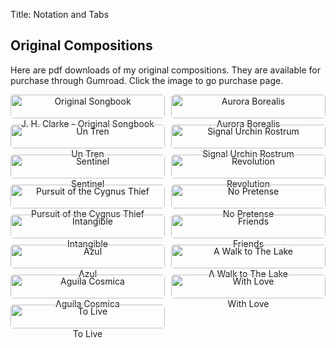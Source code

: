 Title: Notation and Tabs


## Original Compositions 
Here are pdf downloads of my original compositions. They are available for purchase through Gumroad.
Click the image to go purchase page.
<style>
.composition-grid {
    display: grid;
    grid-template-columns: repeat(auto-fit, minmax(200px, 1fr));
    gap: 10px;
    /* margin-left: 20%; */
}

.grid-item {
    text-align: center;
}

.grid-item img {
    width: 100%;
    max-width: 300px;
    height: auto;
    border-radius: 5px;
}

.grid-item a {
    text-decoration: none;
}
</style>

<div class="composition-grid">
    <div class="grid-item">
        <a href="https://gum.co/ABqtxe"><img src="{static}/images/jhc-songbook-image.webp" alt="Original Songbook"></a>
        <div>J. H. Clarke - Original Songbook</div>
    </div>
    <div class="grid-item">
        <a href="https://gum.co/aurora-tab"><img src="{static}/images/notation-sample-images/aurora-borealis-notation-sample.JPG" alt="Aurora Borealis"></a>
        <div>Aurora Borealis</div>
    </div>
    <div class="grid-item">
        <a href="https://gum.co/tren-tab"><img src="{static}/images/notation-sample-images/un-tren-notation-sample.JPG" alt="Un Tren"></a>
        <div>Un Tren</div>
    </div>
    <div class="grid-item">
        <a href="https://gum.co/signal-tab"><img src="{static}/images/notation-sample-images/signal-urchin-rostrum-notation-sample.JPG" alt="Signal Urchin Rostrum"></a>
        <div>Signal Urchin Rostrum</div>
    </div>
    <div class="grid-item">
        <a href="https://gum.co/sentinel-tab"><img src="{static}/images/notation-sample-images/sentinel-notation-sample.JPG" alt="Sentinel"></a>
        <div>Sentinel</div>
    </div>
    <div class="grid-item">
        <a href="https://gum.co/revolution-tab"><img src="{static}/images/notation-sample-images/revolution-notation-sample.JPG" alt="Revolution"></a>
        <div>Revolution</div>
    </div>
    <div class="grid-item">
        <a href="https://gum.co/pursuit-tab"><img src="{static}/images/notation-sample-images/pursuit-of-the-cygnus-thief-notation-sample.JPG" alt="Pursuit of the Cygnus Thief"></a>
        <div>Pursuit of the Cygnus Thief</div>
    </div>
    <div class="grid-item">
        <a href="https://gum.co/pretense-tab"><img src="{static}/images/notation-sample-images/no-pretense-notation-sample.JPG" alt="No Pretense"></a>
        <div>No Pretense</div>
    </div>
    <div class="grid-item">
        <a href="https://gum.co/intangible-tab"><img src="{static}/images/notation-sample-images/intangible-notation-sample.JPG" alt="Intangible"></a>
        <div>Intangible</div>
    </div>
    <div class="grid-item">
        <a href="https://gum.co/friends-tab"><img src="{static}/images/notation-sample-images/friends-notation-sample.JPG" alt="Friends"></a>
        <div>Friends</div>
    </div>
    <div class="grid-item">
        <a href="https://gum.co/azul-tab"><img src="{static}/images/notation-sample-images/azul-notation-sample.JPG" alt="Azul"></a>
        <div>Azul</div>
    </div>
    <div class="grid-item">
        <a href="https://gum.co/walk-tab"><img src="{static}/images/notation-sample-images/a-walk-to-the-lake-notation-sample.JPG" alt="A Walk to The Lake"></a>
        <div>A Walk to The Lake</div>
    </div>
    <div class="grid-item">
        <a href="https://gum.co/aguila-tab"><img src="{static}/images/notation-sample-images/aguila-cosmica.JPG" alt="Aguila Cosmica"></a>
        <div>Aguila Cosmica</div>
    </div>
    <div class="grid-item">
        <a href="https://gum.co/with-love-tab"><img src="{static}/images/notation-sample-images/with-love-notation-sample.JPG" alt="With Love"></a>
        <div>With Love</div>
    </div>
    <div class="grid-item">
        <a href="https://gum.co/to-live-tab"><img src="{static}/images/notation-sample-images/to-live-noation-sample.webp" alt="To Live"></a>
        <div>To Live</div>
    </div>
</div>
